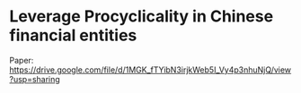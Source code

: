 # Leverage Procyclicality in Chinese financial entities 

Paper: https://drive.google.com/file/d/1MGK_fTYibN3irjkWeb5I_Vy4p3nhuNjQ/view?usp=sharing
